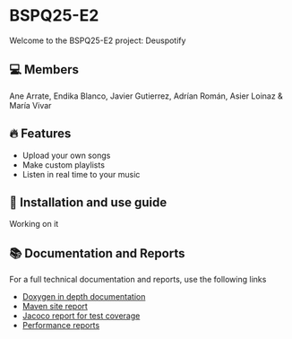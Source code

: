 # BSPQ25-E2


Welcome to the BSPQ25-E2 project: Deuspotify

## 💻 Members

Ane Arrate, Endika Blanco, Javier Gutierrez, Adrían Román, Asier Loinaz & María Vivar

## 🔥 Features

- Upload your own songs
- Make custom playlists
- Listen in real time to your music

## 📖 Installation and use guide

Working on it

## 📚 Documentation and Reports

For a full technical documentation and reports, use the following links

- [Doxygen in depth documentation](https://bspq24-25.github.io/BSPQ25-E2/doxygen/html/)
- [Maven site report](https://bspq24-25.github.io/BSPQ25-E2/site/)
- [Jacoco report for test coverage](https://bspq24-25.github.io/BSPQ25-E2/site/jacoco)
- [Performance reports](https://bspq24-25.github.io/BSPQ25-E2/perf/perf-report.html)
